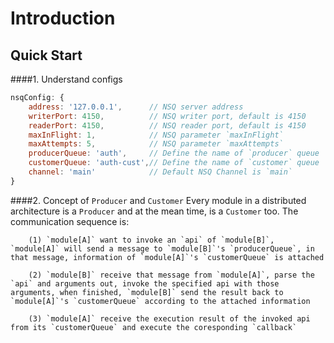 Introduction
============


Quick Start
-----------
####1. Understand configs
```javascript
nsqConfig: {
	address: '127.0.0.1', 	   // NSQ server address
	writerPort: 4150,          // NSQ writer port, default is 4150
	readerPort: 4150,          // NSQ reader port, default is 4150
	maxInFlight: 1,            // NSQ parameter `maxInFlight`
	maxAttempts: 5,            // NSQ parameter `maxAttempts`
	producerQueue: 'auth',     // Define the name of `producer` queue
	customerQueue: 'auth-cust',// Define the name of `customer` queue
	channel: 'main'            // Default NSQ Channel is `main`
}
```

####2. Concept of `Producer` and `Customer`
Every module in a distributed architecture is a `Producer` and at the mean time, is a `Customer` too. The communication sequence is:
```
    (1) `module[A]` want to invoke an `api` of `module[B]`, `module[A]` will send a message to `module[B]`'s `producerQueue`, in that message, information of `module[A]`'s `customerQueue` is attached

    (2) `module[B]` receive that message from `module[A]`, parse the `api` and arguments out, invoke the specified api with those arguments, when finished, `module[B]` send the result back to `module[A]`'s `customerQueue` according to the attached information

    (3) `module[A]` receive the execution result of the invoked api from its `customerQueue` and execute the coresponding `callback`
```

